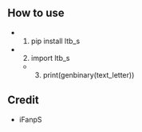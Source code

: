 ## How to use

* 1. pip install ltb_s
* 2. import ltb_s
  * 3. print(genbinary(text_letter))

## Credit

* iFanpS 
